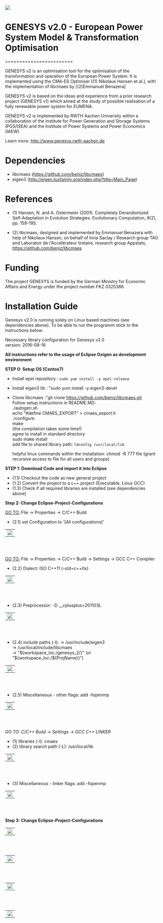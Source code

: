 <img src="/images/banner.png" />
<br/>

# GENESYS v2.0 - European Power System Model & Transformation Optimisation
========================

GENESYS v2 is an optimisation tool for the optimisation of the transformation and operation of the European Power System. It is implemented using the CMA-ES Optimiser [(1) Nikolaus Hansen et.al.], with the implementation of libcmaes by [(2)Emmanuel Benazera]

GENESYS v2 is based on the ideas and experience from a prior research project (GENESYS v1) which aimed at the study of possible realisation of a fully renewable power system for EUMENA.

GENESYS v2 is implemented by RWTH Aachen University within a collaboration of the Institute for Power Generation and Storage Systems (PGS/ISEA) and the Institute of Power Systems and Power Economics (IAEW).

Learn more: http://www.genesys.rwth-aachen.de

# Dependencies

- libcmaes  (https://github.com/beniz/libcmaes)
- eigen3 (http://eigen.tuxfamily.org/index.php?title=Main_Page)

# References

- (1) Hansen, N. and A. Ostermeier (2001). Completely Derandomized Self-Adaptation in Evolution Strategies. Evolutionary Computation, 9(2), pp. 159-195.

- (2) libcmaes,  designed and implemented by Emmanuel Benazera with help of Nikolaus Hansen, on behalf of Inria Saclay / Research group TAO and Laboratoir de l'Accélérateur linéaire, research group Appstats, https://github.com/beniz/libcmaes

# Funding
The project GENESYS is funded by the German Ministry for Economic Affairs and Energy under the project number FKZ 0325366


# Installation Guide
Genesys v2.0 is running solely on Linux based machines (see dependencies above). To be able to run the programm stick to the instructions below:

Necessary library configuration for Genesys v2.0<br/>
version: 2016-08-16

**All instructions refer to the usage of Eclipse Oxigen as development environment**

**STEP 0: Setup OS (Centos7)**
- Install epel repository : ``` sudo yum install -y epel-release ``` <br/>
- Install eigen3 lib : "sudo yum install -y eigen3-devel <br/>
- Clone libcmaes :"git clone https://github.com/beniz/libcmaes.git <br/>
	Follow setup instructions in README.MD: <br/>
	./autogen.sh <br/>
	echo "#define CMAES_EXPORT" > cmaes_export.h <br/>
	./configure <br/>
	make <br/>
	(the compilation takes some time!) <br/>
	agree to install in standard directory <br/>
	sudo make install <br/>
	add file to shared library path: ``` ldconfig /usr/local/lib ```
	
	helpful linux commands within the installation:
	chmod -R 777 file	(grant recursive access to file for all users and groups)


**STEP 1: Download Code and import it into Eclipse**
- (1.1) Checkout the code as new general project
- (1.2) Convert the project to a c++ project (Executable, Linux GCC)
- (1.3) Check if all required libraries are installed (see dependencies above)

**Step 2: Change Eclipse-Project-Configurations**<br/>

<ins>GO TO:</ins> File → Properties → C/C++ Build
- (2.1) set Configuration to '[All configurations]' 

<table><tr><td>
    <img src="/images/all_configs.PNG" />
</td></tr></table>
<br/>
<br/>

<ins>GO TO:</ins> File → Properties → C/C++ Build → Settings → GCC C++ Compiler

- (2.2) Dialect: ISO C++11 (-std=c++0x)

<table><tr><td>
    <img src="/images/dialect.PNG" />
</td></tr></table>
<br/>
<br/>

- (2.3) Preprocessor: -D __cplusplus=201103L

<table><tr><td>
    <img src="/images/preprocessor.PNG" />
</td></tr></table>
<br/>
<br/>

- (2.4) include paths (-l):	-> /usr/include/eigen3<br/>
				-> /usr/local/include/libcmaes<br/>
				-> "${workspace_loc:/genesys_2/}" (or "${workspace_loc:/${ProjName}}")
				
<table><tr><td>
    <img src="/images/includes.PNG" />
</td></tr></table>
<br/>
<br/>
				
- (2.5) Miscellaneous - other flags: add -fopenmp

<table><tr><td>
    <img src="/images/miscellaneous_comp.PNG" />
</td></tr></table>
<br/>
<br/>

*GO TO: C/C++ Build -> Settings -> GCC C++ LINKER*

- (1) libraries (-l): 			cmaes
- (2) library search path (-L): 	/usr/local/lib

<table><tr><td>
    <img src="/images/libraries.PNG" />
</td></tr></table>
<br/>
<br/>

- (3) Miscellaneous - linker flags: 	add -fopenmp

<table><tr><td>
    <img src="/images/miscellaneous_link.PNG" />
</td></tr></table>
<br/>
<br/>


**Step 3: Change Eclipse-Project-Configurations**<br/>

<table><tr><td>
    <img src="/images/config genesys analysis.PNG" />
</td></tr></table>
<br/>
<br/>

<table><tr><td>
    <img src="/images/config genesys analysis arguments.PNG" />
</td></tr></table>
<br/>
<br/>

<table><tr><td>
    <img src="/images/config genesys optimise.PNG" />
</td></tr></table>
<br/>
<br/>

<table><tr><td>
    <img src="/images/config genesys optimise arguments.PNG" />
</td></tr></table>
<br/>
<br/>



